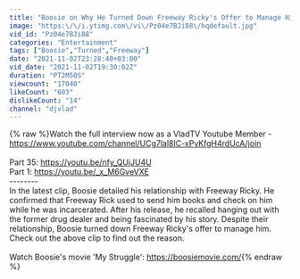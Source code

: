 ```yaml
---
title: "Boosie on Why He Turned Down Freeway Ricky's Offer to Manage Him After Prison (Part 36)"
image: "https:\/\/i.ytimg.com\/vi\/Pz04e7BJi88\/hqdefault.jpg"
vid_id: "Pz04e7BJi88"
categories: "Entertainment"
tags: ["Boosie","Turned","Freeway"]
date: "2021-11-02T23:28:40+03:00"
vid_date: "2021-11-02T19:30:02Z"
duration: "PT2M50S"
viewcount: "17040"
likeCount: "603"
dislikeCount: "14"
channel: "djvlad"
---
```

{% raw %}Watch the full interview now as a VladTV Youtube Member - <a rel="nofollow" target="blank" href="https://www.youtube.com/channel/UCg7lal8IC-xPyKfgH4rdUcA/join">https://www.youtube.com/channel/UCg7lal8IC-xPyKfgH4rdUcA/join</a><br /><br />Part 35: <a rel="nofollow" target="blank" href="https://youtu.be/nfy_QUjJU4U">https://youtu.be/nfy_QUjJU4U</a><br />Part 1: <a rel="nofollow" target="blank" href="https://youtu.be/_x_M6GveVXE">https://youtu.be/_x_M6GveVXE</a><br />--------<br />In the latest clip, Boosie detailed his relationship with Freeway Ricky. He confirmed that Freeway Rick used to send him books and check on him while he was incarcerated. After his release, he recalled hanging out with the former drug dealer and being fascinated by his story. Despite their relationship, Boosie turned down Freeway Ricky's offer to manage him. Check out the above clip to find out the reason.<br /><br />Watch Boosie's movie 'My Struggle': <a rel="nofollow" target="blank" href="https://boosiemovie.com/">https://boosiemovie.com/</a>{% endraw %}
